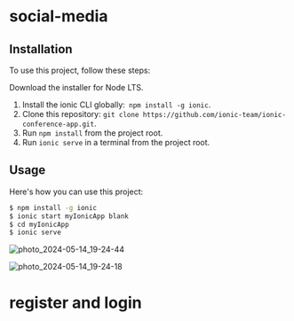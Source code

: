 # social-media
## Installation
To use this project, follow these steps:
 
Download the installer for Node LTS.
1. Install the ionic CLI globally:` npm install -g ionic`.
2. Clone this repository: `git clone https://github.com/ionic-team/ionic-conference-app.git`.
3. Run `npm install` from the project root.
4. Run `ionic serve` in a terminal from the project root.


## Usage

Here's how you can use this project:

```bash
$ npm install -g ionic  
$ ionic start myIonicApp blank 
$ cd myIonicApp
$ ionic serve
```
![photo_2024-05-14_19-24-44](https://github.com/Esmat-97/social-media/assets/158211063/f7890eca-ba92-40ea-ac52-5dc2d971d739)

![photo_2024-05-14_19-24-18](https://github.com/Esmat-97/social-media/assets/158211063/a4e0441f-11a5-4305-a588-872db737c675)

# register and login



